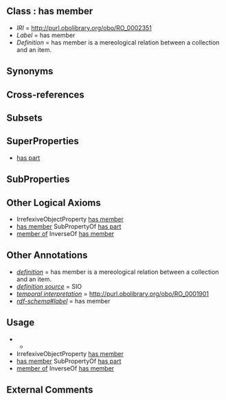 
## Class : has member

 * *IRI* = http://purl.obolibrary.org/obo/RO_0002351
 * *Label* = has member
 * *Definition* = has member is a mereological relation between a collection and an item.

## Synonyms


## Cross-references


## Subsets


## SuperProperties

 * [has part](../../BFO/51/BFO_0000051.md)

## SubProperties


## Other Logical Axioms

 * IrrefexiveObjectProperty [has member](../../RO/51/RO_0002351.md)
 * [has member](../../RO/51/RO_0002351.md) SubPropertyOf [has part](../../BFO/51/BFO_0000051.md)
 * [member of](../../RO/50/RO_0002350.md) InverseOf [has member](../../RO/51/RO_0002351.md)

## Other Annotations

 * *[definition](../../IAO/15/IAO_0000115.md)* = has member is a mereological relation between a collection and an item.
 * *[definition source](../../IAO/19/IAO_0000119.md)* = SIO
 * *[temporal interpretation](../../RO/00/RO_0001900.md)* = http://purl.obolibrary.org/obo/RO_0001901
 * *[rdf-schema#label](../../el/rdf-schema#label.md)* = has member

## Usage

 * -
 * IrrefexiveObjectProperty [has member](../../RO/51/RO_0002351.md)
 * [has member](../../RO/51/RO_0002351.md) SubPropertyOf [has part](../../BFO/51/BFO_0000051.md)
 * [member of](../../RO/50/RO_0002350.md) InverseOf [has member](../../RO/51/RO_0002351.md)

## External Comments

